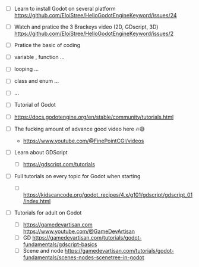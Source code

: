 

- [ ] Learn to install Godot on several platform https://github.com/EloiStree/HelloGodotEngineKeyword/issues/24
- [ ]  Watch and pratice the 3 Brackeys video (2D, GDscript, 3D) https://github.com/EloiStree/HelloGodotEngineKeyword/issues/2
- [ ]  Pratice the basic of coding
  - [ ]  variable , function ...
  - [ ] looping ...
  - [ ] class and enum ...
  - [ ] ... 



- [ ]  Tutorial of Godot
  - [ ]  https://docs.godotengine.org/en/stable/community/tutorials.html
  - [ ] The fucking amount of advance good video here 🔥😅
    - https://www.youtube.com/@FinePointCGI/videos
  - [ ] Learn about GDScript
    - [ ] https://gdscript.com/tutorials
  - [ ] Full tutorials on every topic for Godot when starting
    - [ ] https://kidscancode.org/godot_recipes/4.x/g101/gdscript/gdscript_01/index.html
  - [ ] Tutorials for adult on Godot
    - [ ]  https://gamedevartisan.com https://www.youtube.com/@GameDevArtisan
    - [ ]  GD https://gamedevartisan.com/tutorials/godot-fundamentals/gdscript-basics
    - [ ]  Scene and node https://gamedevartisan.com/tutorials/godot-fundamentals/scenes-nodes-scenetree-in-godot 
